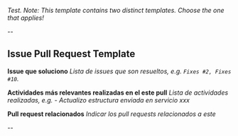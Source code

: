 _Test._
_Note: This template contains two distinct templates. Choose the one that applies!_

--

## Issue Pull Request Template
**Issue que soluciono**
_Lista de issues que son resueltos, e.g. `Fixes #2, Fixes #10`._

**Actividades más relevantes realizadas en el este pull**
_Lista de actividades realizadas, e.g. - Actualizo estructura enviada en servicio xxx_

**Pull request relacionados**
_Indicar los pull requests relacionados a este_

--